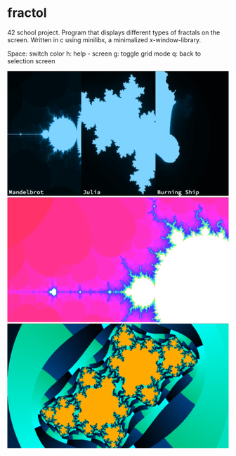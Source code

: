 # fractol
42 school project. Program that displays different types of fractals on the screen.
Written in c using minilibx, a minimalized x-window-library.

Space: switch color
h: help - screen
g: toggle grid mode
q: back to selection screen

![image1](/images/fractol1.png)![image1](/images/fractol2.png)![image1](/images/fractol3.png)
